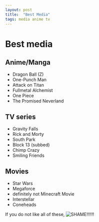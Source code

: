 ```yaml
---
layout: post
title:  "Best Media"
tags: media anime tv
---
```

# Best media
## Anime/Manga
* Dragon Ball (Z)
* One-Punch Man
* Attack on Titan
* Fullmetal Alchemist
* One Piece
* The Promised Neverland
## TV series
* Gravity Falls
* Rick and Morty
* South Park
* Block 13 (subbed)
* Chimp Crazy
* Smiling Friends
## Movies
* Star Wars
* Megaforce
* definitely not Minecraft Movie
* Interstellar
* Coneheads

If you do not like all of these, ![SHAME!!!!!!](https://media2.giphy.com/media/v1.Y2lkPTc5MGI3NjExMmlmb2NpbzIxbDNyYmJ1dHZpYTJ0aDI4bHVtd29sdjM4bmw0MzRoNSZlcD12MV9pbnRlcm5hbF9naWZfYnlfaWQmY3Q9Zw/PJeKg31621Wgw/giphy.gif)
